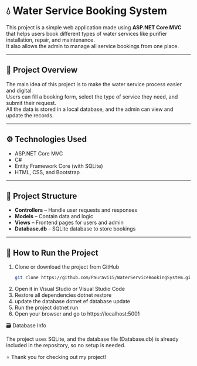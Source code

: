 # 💧 Water Service Booking System

This project is a simple web application made using **ASP.NET Core MVC** that helps users book different types of water services like purifier installation, repair, and maintenance.  
It also allows the admin to manage all service bookings from one place.

---

## 🔹 Project Overview
The main idea of this project is to make the water service process easier and digital.  
Users can fill a booking form, select the type of service they need, and submit their request.  
All the data is stored in a local database, and the admin can view and update the records.

---

## ⚙️ Technologies Used
- ASP.NET Core MVC  
- C#  
- Entity Framework Core (with SQLite)  
- HTML, CSS, and Bootstrap  

---

## 📁 Project Structure
- **Controllers** – Handle user requests and responses  
- **Models** – Contain data and logic  
- **Views** – Frontend pages for users and admin  
- **Database.db** – SQLite database to store bookings  

---

## 🧭 How to Run the Project
1. Clone or download the project from GitHub  
   ```bash
   git clone https://github.com/Pauravi15/WaterServiceBookingSystem.git
2. Open it in Visual Studio or Visual Studio Code
3. Restore all dependencies
   dotnet restore
4. update the database
   dotnet ef database update
5. Run the project
   dotnet run
6. Open your browser and go to
   https://localhost:5001


🗃️ Database Info

The project uses SQLite, and the database file (Database.db) is already included in the repository, so no setup is needed.

⭐ Thank you for checking out my project!
